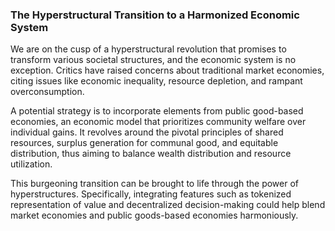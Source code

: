 ### The Hyperstructural Transition to a Harmonized Economic System

We are on the cusp of a hyperstructural revolution that promises to transform various societal structures, and the economic system is no exception. Critics have raised concerns about traditional market economies, citing issues like economic inequality, resource depletion, and rampant overconsumption.

A potential strategy is to incorporate elements from public good-based economies, an economic model that prioritizes community welfare over individual gains. It revolves around the pivotal principles of shared resources, surplus generation for communal good, and equitable distribution, thus aiming to balance wealth distribution and resource utilization.

This burgeoning transition can be brought to life through the power of hyperstructures. Specifically, integrating features such as tokenized representation of value and decentralized decision-making could help blend market economies and public goods-based economies harmoniously.